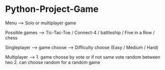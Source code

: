 # Python-Project-Game

Menu --> Solo or multiplayer game

Possible games --> Tic-Tac-Toe / Connect-4 / battleship /  Five in a Row / chess

Singleplayer --> game choose --> Difficulty choose (Easy / Medium / Hard)

Multiplayer --> 1. game choose by vote or if not same vote random between two
          2. can choose random for a random game
